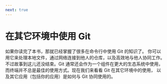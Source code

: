 ```yaml
---
next: true
---
```


# 在其它环境中使用 Git

<p>如果你读完了本书，那就已经掌握了很多在命令行中使用 Git 的知识了。
你可以用它来处理本地文件，通过网络连接到他人的仓库，以及高效地与他人协同工作。
不过故事到这儿还没结束。Git 通常还会作为一个组件在更大的生态系统中使用，
而终端并不总是最佳的使用方式。现在我们来看看 Git 在其它环境中的使用，
以及其它应用（包括你的应用）是如何与 Git 协同使用的。</p>
